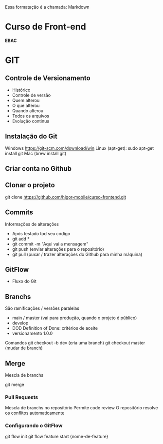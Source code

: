 Essa formatação é a chamada: Markdown

# Curso de Front-end
#### EBAC

# GIT
## Controle de Versionamento
- Histórico
- Controle de versão
- Quem alterou
- O que alterou
- Quando alterou
- Todos os arquivos
- Evolução continua


## Instalação do Git

Windows https://git-scm.com/download/win
Linux (apt-get): sudo apt-get install git
Mac (brew install git)

## Criar conta no Github

## Clonar o projeto
git clone https://github.com/higor-mobile/curso-frontend.git


## Commits
Informações de alterações
- Após testado tod seu código
- git add *
- git commit -m "Aqui vai a mensagem"
- git push (enviar alterações para o repositório)
- git pull (puxar / trazer alterações do Github para minha máquina)

## GitFlow
- Fluxo do Git

## Branchs
São ramificações  / versões paralelas

- main / master (vai para produção, quando o projeto é público)
- develop
- DOD Definition of Done: critérios de aceite
- versionamento 1.0.0

Comandos
git checkout -b dev (cria uma branch)
git checkout master (mudar de branch)
## Merge
Mescla de branchs


git merge

### Pull Requests
Mescla de branchs no repositório
Permite code review
O repositório resolve os conflitos automaticamente

### Configurando o GitFlow
git flow init
git flow feature start {nome-de-feature}

